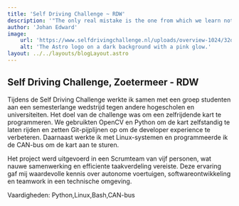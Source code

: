 ```yaml
---
title: 'Self Driving Challenge ~ RDW'
description: '"The only real mistake is the one from which we learn nothing."~ Henry Ford Everytime I think about this project, it gives me a headache.'
author: 'Johan Edward'
image:
    url: 'https://www.selfdrivingchallenge.nl/uploads/overview-1024/32da6685-5f23-5434-90ad-b91bc015f6f6/3439047436/Afbeelding1.jpg'
    alt: 'The Astro logo on a dark background with a pink glow.'
layout: ../../layouts/blogLayout.astro
---
```


## Self Driving Challenge, Zoetermeer - RDW  

Tijdens de Self Driving Challenge werkte ik samen met een groep studenten aan een semesterlange wedstrijd tegen andere hogescholen en universiteiten. Het doel van de challenge was om een zelfrijdende kart te programmeren. We gebruikten OpenCV en Python om de kart zelfstandig te laten rijden en zetten Git-pijplijnen op om de developer experience te verbeteren. Daarnaast werkte ik met Linux-systemen en programmeerde ik de CAN-bus om de kart aan te sturen.  

Het project werd uitgevoerd in een Scrumteam van vijf personen, wat nauwe samenwerking en efficiente taakverdeling vereiste. Deze ervaring gaf mij waardevolle kennis over autonome voertuigen, softwareontwikkeling en teamwork in een technische omgeving.

Vaardigheden: Python,Linux,Bash,CAN-bus
